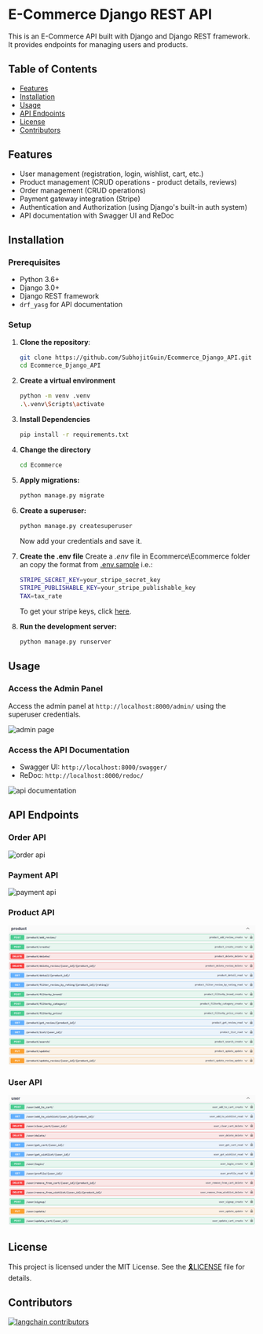 # E-Commerce Django REST API

This is an E-Commerce API built with Django and Django REST framework. It provides endpoints for managing users and products.

## Table of Contents

- [Features](#features)
- [Installation](#installation)
- [Usage](#usage)
- [API Endpoints](#api-endpoints)
- [License](#license)
- [Contributors](#contributors)

## Features

- User management (registration, login, wishlist, cart, etc.)
- Product management (CRUD operations - product details, reviews)
- Order management (CRUD operations)
- Payment gateway integration (Stripe)
- Authentication and Authorization (using Django's built-in auth system)
- API documentation with Swagger UI and ReDoc

## Installation

### Prerequisites

- Python 3.6+
- Django 3.0+
- Django REST framework
- `drf_yasg` for API documentation

### Setup

1. **Clone the repository**:
   ```sh
   git clone https://github.com/SubhojitGuin/Ecommerce_Django_API.git
   cd Ecommerce_Django_API
   ```

2. **Create a virtual environment**
    ```sh
    python -m venv .venv
    .\.venv\Scripts\activate
    ```

3. **Install Dependencies**
    ```sh
    pip install -r requirements.txt
    ```

4. **Change the directory**
    ```sh
    cd Ecommerce
    ```

4. **Apply migrations:**
    ```sh
    python manage.py migrate
    ```
  
6. **Create a superuser:**
    ```sh
    python manage.py createsuperuser
    ```
    Now add your credentials and save it.

7. **Create the .env file**
    Create a *.env* file in Ecommerce\Ecommerce folder an copy the format from [.env.sample](https://github.com/SubhojitGuin/Ecommerce_Django_API/blob/main/Ecommerce/Ecommerce/.env.sample) i.e.:

    ```sh
    STRIPE_SECRET_KEY=your_stripe_secret_key
    STRIPE_PUBLISHABLE_KEY=your_stripe_publishable_key
    TAX=tax_rate
    ```

    To get your stripe keys, click [here](https://dashboard.stripe.com/test/dashboard).

8. **Run the development server:**
    ```sh
    python manage.py runserver
    ```

## Usage

### Access the Admin Panel
Access the admin panel at `http://localhost:8000/admin/` using the superuser credentials.

![admin page](https://github.com/SubhojitGuin/Ecommerce_Django_API/blob/main/images/admin.png?raw=true)

### Access the API Documentation
- Swagger UI: `http://localhost:8000/swagger/`
- ReDoc: `http://localhost:8000/redoc/`

![api documentation](https://github.com/SubhojitGuin/Ecommerce_Django_API/blob/main/images/Ecommerce.png?raw=true)

## API Endpoints

### Order API
![order api](https://github.com/SubhojitGuin/Ecommerce_Django_API/blob/main/images/order.png?raw=true)

### Payment API
![payment api](https://github.com/SubhojitGuin/Ecommerce_Django_API/blob/main/images/payment.png?raw=true)

### Product API
![product api](https://github.com/SubhojitGuin/Ecommerce_Django_API/blob/main/images/product.png?raw=true)

### User API
![user api](https://github.com/SubhojitGuin/Ecommerce_Django_API/blob/main/images/user.png?raw=true)

## License
This project is licensed under the MIT License. See the [🎗️LICENSE](LICENSE) file for details.

## Contributors

[![langchain contributors](https://contrib.rocks/image?repo=SudeshnaPathak/Ecommerce_Django_API&max=2000)](https://github.com/SudeshnaPathak/Ecommerce_Django_API/graphs/contributors)